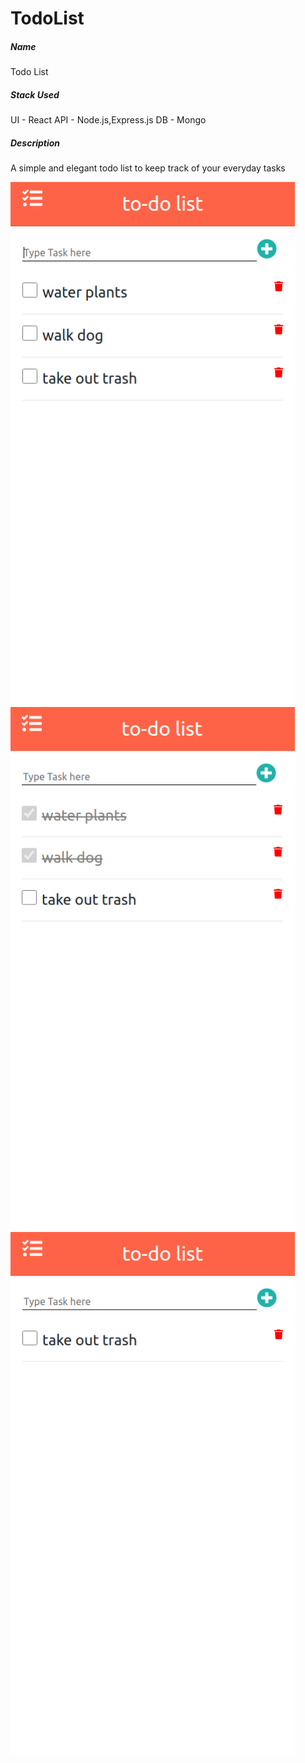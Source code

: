 # TodoList
<h5>Name</h5>
Todo List

<h5>Stack Used</h5>
UI  - React
API - Node.js,Express.js
DB  - Mongo 

<h5>Description</h5>
A simple and elegant todo list to keep track of your everyday tasks

<kbd><img  width="455" height="837" src="https://github.com/manukarnikas/TodoList/blob/master/images/image2.png?raw=true" /></kbd>
<br/>
<kbd><img  width="455" height="837" src="https://github.com/manukarnikas/TodoList/blob/master/images/image3.png?raw=true" /></kbd>
<br/>
<kbd><img  width="455" height="837" src="https://github.com/manukarnikas/TodoList/blob/master/images/image4.png?raw=true" /></kbd>



